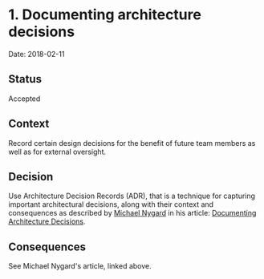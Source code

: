 # 1. Documenting architecture decisions

Date: 2018-02-11

## Status

Accepted

## Context

Record certain design decisions for the benefit of future team members as well as for external oversight.

## Decision

Use Architecture Decision Records (ADR), that is a technique for capturing important architectural decisions, along with their context and consequences as described by [Michael Nygard](https://twitter.com/mtnygard) in his article: [Documenting Architecture Decisions](http://thinkrelevance.com/blog/2011/11/15/documenting-architecture-decisions).

## Consequences

See Michael Nygard's article, linked above.